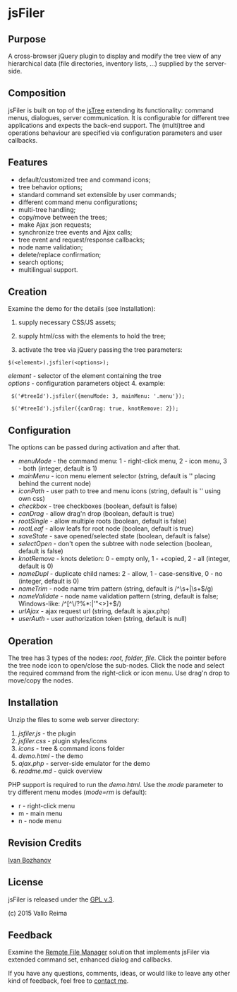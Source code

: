 
# jsFiler

## Purpose

A cross-browser jQuery plugin to display and modify the tree view of any hierarchical data (file directories, inventory lists, ...) supplied by the server-side.


## Composition

jsFiler is built on top of the [jsTree] extending its functionality: command menus, dialogues, server communication. 
It is configurable for different tree applications and expects the back-end support. 
The (multi)tree and operations behaviour are specified via configuration parameters and user callbacks.


## Features

+ default/customized tree and command icons;
+ tree behavior options;
+ standard command set extensible by user commands;
+ different command menu configurations;
+ multi-tree handling;
+ copy/move between the trees;
+ make Ajax json requests;
+ synchronize tree events and Ajax calls;
+ tree event and request/response callbacks;
+ node name validation;
+ delete/replace confirmation;
+ search options;
+ multilingual support.


## Creation

Examine the demo for the details (see Installation):

1. supply necessary CSS/JS assets;

2. supply html/css with the elements to hold the tree;

3. activate the tree via jQuery passing the tree parameters:

 ``` $(<element>).jsfiler(<options>); ```

 *element* - selector of the element containing the tree</br>
 *options* - configuration parameters object
4. example:

 ``` $('#treeId').jsfiler({menuMode: 3, mainMenu: '.menu'});```

 ``` $('#treeId').jsfiler({canDrag: true, knotRemove: 2});``` 

## Configuration
The options can be passed during activation and after that.

+ *menuMode* - the command menu: 1 - right-click menu, 2 - icon menu, 3 - both (integer, default is 1)
+ *mainMenu* - icon menu element selector (string, default is '' placing behind the current node)
+ *iconPath* - user path to tree and menu icons (string, default is '' using own css)
+ *checkbox* -  tree checkboxes (boolean, default is false)
+ *canDrag* -  allow drag'n drop (boolean, default is true)
+ *rootSingle* - allow multiple roots (boolean, default is false)
+ *rootLeaf* - allow leafs for root node (boolean, default is true)
+ *saveState* - save opened/selected state (boolean, default is false)
+ *selectOpen* - don't open the subtree with node selection (boolean, default is false)
+ *knotRemove* - knots deletion: 0 - empty only, 1 - +copied, 2 - all (integer, default is 0)
+ *nameDupl* - duplicate child names: 2 - allow, 1 - case-sensitive, 0 - no (integer, default is 0)
+ *nameTrim* - node name trim pattern (string, default is /^\s+|\s+$/g)
+ *nameValidate* - node name validation pattern (string, default is false; Windows-like: /^[^\\\/?%*:|'\"<>]+$/)
+ *urlAjax* - ajax request url (string, default is ajax.php)
+ *userAuth* - user authorization token (string, default is null)


## Operation

The tree has 3 types of the nodes: *root, folder, file*. Click the pointer before the tree node icon to open/close the sub-nodes. 
Click the node and select the required command from the right-click or icon menu. Use drag'n drop to move/copy the nodes.

## Installation

Unzip the files to some web server directory: 

1. *jsfiler.js* - the plugin
2. *jsfiler.css* - plugin styles/icons
3. *icons* - tree & command icons folder
5. *demo.html* - the demo
6. *ajax.php* - server-side emulator for the demo
7. *readme.md* - quick overview

PHP support is required to run the *demo.html*. Use the *mode* parameter to try different menu modes (*mode=rm* is default):

+ r - right-click menu
+ m - main menu
+ n - node menu

## Revision Credits

[Ivan Bozhanov]

## License

jsFiler is released under the [GPL v.3].

(c) 2015 Vallo Reima

## Feedback
Examine the [Remote File Manager] solution that implements jsFiler via extended command set, enhanced dialog and callbacks.

If you have any questions, comments, ideas, or would like to leave any other kind of feedback, feel free to [contact me].

[Ivan Bozhanov]: vakata.com
[jsTree]: jstree.com
[GPL v.3]: https://www.gnu.org/licenses/gpl-3.0.html
[contact me]: mailto:vallo@vregistry.com?subject=jsFiler
[Remote File Manager]: http://vregistry.com/filer/
